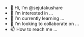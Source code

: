 - 👋 Hi, I’m @sejutakushare
- 👀 I’m interested in ...
- 🌱 I’m currently learning ...
- 💞️ I’m looking to collaborate on ...
- 📫 How to reach me ...

<!---
sejutakushare/sejutakushare is a ✨ special ✨ repository because its `README.md` (this file) appears on your GitHub profile.
You can click the Preview link to take a look at your changes.
--->
